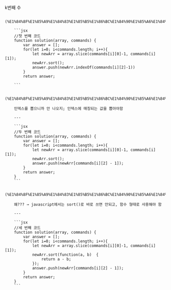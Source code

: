 k번째 수

        (%E1%84%8F%E1%85%A9%E1%84%83%E1%85%B5%E1%86%BC%E1%84%90%E1%85%A6%E1%84%89%E1%85%B3%E1%84%90%E1%85%B3%205e82b3a904074c6687479c0ecb92231e/Untitled.png)

        ```jsx
        //첫 번째 코드
        function solution(array, commands) {
            var answer = [];
            for(let i=0; i<commands.length; i++){
                let newArr = array.slice(commands[i][0]-1, commands[i][1]);
                newArr.sort();
                answer.push(newArr.indexOf(commands[i][2]-1))
            }
            return answer;

        ```

        (%E1%84%8F%E1%85%A9%E1%84%83%E1%85%B5%E1%86%BC%E1%84%90%E1%85%A6%E1%84%89%E1%85%B3%E1%84%90%E1%85%B3%205e82b3a904074c6687479c0ecb92231e/Untitled%201.png)

        인덱스를 뽑으니까 안 나오지; 인덱스에 매칭되는 값을 뽑아야함

        ---

        ```jsx
        //두 번째 코드
        function solution(array, commands) {
            var answer = [];
            for(let i=0; i<commands.length; i++){
                let newArr = array.slice(commands[i][0]-1, commands[i][1]);
                newArr.sort();
                answer.push(newArr[commands[i][2] - 1]);
            }
            return answer;
        }
        ```

        (%E1%84%8F%E1%85%A9%E1%84%83%E1%85%B5%E1%86%BC%E1%84%90%E1%85%A6%E1%84%89%E1%85%B3%E1%84%90%E1%85%B3%205e82b3a904074c6687479c0ecb92231e/Untitled%202.png)

        왜??? → javascript에서는 sort()로 바로 쓰면 안되고, 함수 형태로 사용해야 함

        ---

        ```jsx
        //세 번째 코드
        function solution(array, commands) {
            var answer = [];
            for(let i=0; i<commands.length; i++){
                let newArr = array.slice(commands[i][0]-1, commands[i][1]);
                newArr.sort(function(a, b)  {
                    return a - b;
                });
                answer.push(newArr[commands[i][2] - 1]);
            }
            return answer;
        }
        ```
